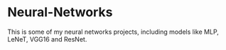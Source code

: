 # Neural-Networks
This is some of my neural networks projects, including models like MLP, LeNeT, VGG16 and ResNet.
